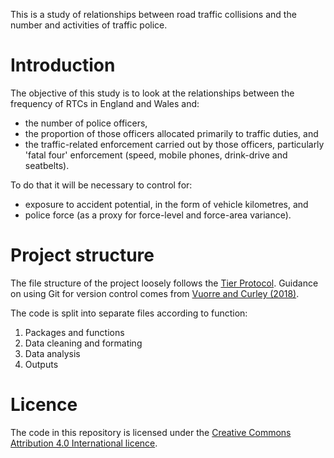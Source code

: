 This is a study of relationships between road traffic collisions and the number 
and activities of traffic police.

# Introduction

The objective of this study is to look at the relationships between the 
frequency of RTCs in England and Wales and:

  * the number of police officers,
  * the proportion of those officers allocated primarily to traffic duties, and
  * the traffic-related enforcement carried out by those officers, particularly 
    'fatal four' enforcement (speed, mobile phones, drink-drive and seatbelts).

To do that it will be necessary to control for:

  * exposure to accident potential, in the form of vehicle kilometres, and
  * police force (as a proxy for force-level and force-area variance).

# Project structure

The file structure of the project loosely follows the [Tier Protocol](https://www.projecttier.org/tier-protocol/specifications/). Guidance
on using Git for version control comes from [Vuorre and Curley (2018)](https://doi.org/10.1177/2515245918754826).

The code is split into separate files according to function:

  1. Packages and functions
  2. Data cleaning and formating
  3. Data analysis
  4. Outputs


# Licence

The code in this repository is licensed under the [Creative Commons Attribution 
4.0 International licence](http://creativecommons.org/licenses/by/4.0/).

